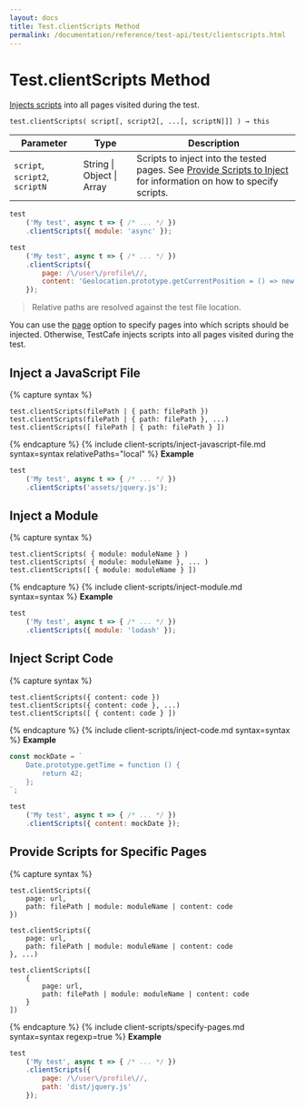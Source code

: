 ```yaml
---
layout: docs
title: Test.clientScripts Method
permalink: /documentation/reference/test-api/test/clientscripts.html
---
```

# Test.clientScripts Method

[Injects scripts](../../../guides/advanced-guides/inject-client-scripts.md) into all pages visited during the test.

```text
test.clientScripts( script[, script2[, ...[, scriptN]]] ) → this
```

Parameter | Type     | Description
--------- | -------- | ---------------------------------------------------------------------------
`script`, `script2`, `scriptN` | String &#124; Object &#124; Array | Scripts to inject into the tested pages. See [Provide Scripts to Inject](../../../guides/advanced-guides/inject-client-scripts.md#provide-scripts-to-inject) for information on how to specify scripts.

```js
test
    ('My test', async t => { /* ... */ })
    .clientScripts({ module: 'async' });
```

```js
test
    ('My test', async t => { /* ... */ })
    .clientScripts({
        page: /\/user\/profile\//,
        content: 'Geolocation.prototype.getCurrentPosition = () => new Positon(0, 0);'
    });
```

> Relative paths are resolved against the test file location.

You can use the [page](../../../guides/advanced-guides/inject-client-scripts.md#provide-scripts-for-specific-pages) option to specify pages into which scripts should be injected. Otherwise, TestCafe injects scripts into all pages visited during the test.

## Inject a JavaScript File

{% capture syntax %}

```text
test.clientScripts(filePath | { path: filePath })
test.clientScripts(filePath | { path: filePath }, ...)
test.clientScripts([ filePath | { path: filePath } ])
```

{% endcapture %}
{% include client-scripts/inject-javascript-file.md syntax=syntax relativePaths="local" %}
**Example**

```js
test
    ('My test', async t => { /* ... */ })
    .clientScripts('assets/jquery.js');
```

## Inject a Module

{% capture syntax %}

```text
test.clientScripts( { module: moduleName } )
test.clientScripts( { module: moduleName }, ... )
test.clientScripts([ { module: moduleName } ])
```

{% endcapture %}
{% include client-scripts/inject-module.md syntax=syntax %}
**Example**

```js
test
    ('My test', async t => { /* ... */ })
    .clientScripts({ module: 'lodash' });
```

## Inject Script Code

{% capture syntax %}

```text
test.clientScripts({ content: code })
test.clientScripts({ content: code }, ...)
test.clientScripts([ { content: code } ])
```

{% endcapture %}
{% include client-scripts/inject-code.md syntax=syntax %}
**Example**

```js
const mockDate = `
    Date.prototype.getTime = function () {
        return 42;
    };
`;

test
    ('My test', async t => { /* ... */ })
    .clientScripts({ content: mockDate });
```

## Provide Scripts for Specific Pages

{% capture syntax %}

```text
test.clientScripts({
    page: url,
    path: filePath | module: moduleName | content: code
})

test.clientScripts({
    page: url,
    path: filePath | module: moduleName | content: code
}, ...)

test.clientScripts([
    {
        page: url,
        path: filePath | module: moduleName | content: code
    }
])
```

{% endcapture %}
{% include client-scripts/specify-pages.md syntax=syntax regexp=true %}
**Example**

```js
test
    ('My test', async t => { /* ... */ })
    .clientScripts({
        page: /\/user\/profile\//,
        path: 'dist/jquery.js'
    });
```
